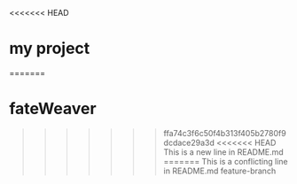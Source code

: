 <<<<<<< HEAD
# my project
=======
# fateWeaver
>>>>>>> ffa74c3f6c50f4b313f405b2780f9dcdace29a3d
<<<<<<< HEAD
This is a new line in README.md
=======
This is a conflicting line in README.md
>>>>>>> feature-branch
